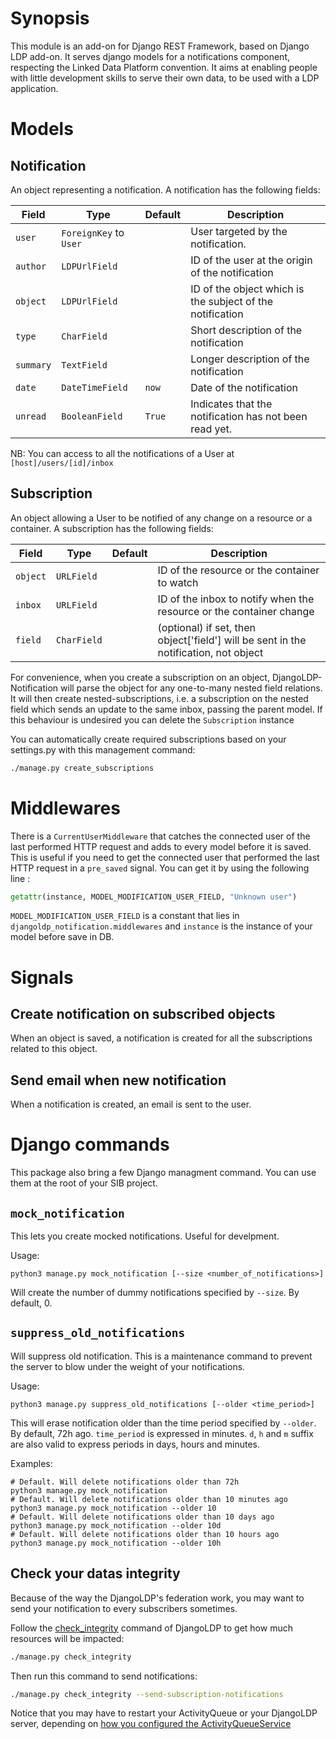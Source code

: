# Synopsis
This module is an add-on for Django REST Framework, based on Django LDP add-on. It serves django models for a notifications component, respecting the Linked Data Platform convention.
It aims at enabling people with little development skills to serve their own data, to be used with a LDP application.



# Models

## Notification
An object representing a notification. A notification has the following fields:

| Field     | Type                   | Default | Description                                               |
| --------- | ---------------------- | ------- | --------------------------------------------------------- |
| `user`    | `ForeignKey` to `User` |         | User targeted by the notification.                        |
| `author`  | `LDPUrlField`          |         | ID of the user at the origin of the notification          |
| `object`  | `LDPUrlField`          |         | ID of the object which is the subject of the notification |
| `type`    | `CharField`            |         | Short description of the notification                     |
| `summary` | `TextField`            |         | Longer description of the notification                    |
| `date`    | `DateTimeField`        | `now`   | Date of the notification                                  |
| `unread`  | `BooleanField`         | `True`  | Indicates that the notification has not been read yet.    |

NB: You can access to all the notifications of a User at `[host]/users/[id]/inbox`



## Subscription

An object allowing a User to be notified of any change on a resource or a container. A subscription has the following fields:

| Field    | Type       | Default | Description                                                  |
| -------- | ---------- | ------- | ------------------------------------------------------------ |
| `object` | `URLField` |         | ID of the resource or the container to watch                 |
| `inbox`  | `URLField` |         | ID of the inbox to notify when the resource or the container change |
| `field`  | `CharField` |         | (optional) if set, then object['field'] will be sent in the notification, not object |

For convenience, when you create a subscription on an object, DjangoLDP-Notification will parse the object for any one-to-many nested field relations. It will then create nested-subscriptions, i.e. a subscription on the nested field which sends an update to the same inbox, passing the parent model. If this behaviour is undesired you can delete the `Subscription` instance

You can automatically create required subscriptions based on your settings.py with this management command:

```bash
./manage.py create_subscriptions
```

# Middlewares

There is a `CurrentUserMiddleware` that catches the connected user of the last performed HTTP request and adds 
to every model before it is saved. This is useful if you need to get the connected user that performed 
the last HTTP request in a `pre_saved` signal. You can get it by using the following line :

```python
getattr(instance, MODEL_MODIFICATION_USER_FIELD, "Unknown user")
```

`MODEL_MODIFICATION_USER_FIELD` is a constant that lies in `djangoldp_notification.middlewares` and 
`instance` is the instance of your model before save in DB.

# Signals

## Create notification on subscribed objects

When an object is saved, a notification is created for all the subscriptions related to this object.

## Send email when new notification

When a notification is created, an email is sent to the user.

# Django commands

This package also bring a few Django managment command. You can use them 
at the root of your SIB project.

## `mock_notification`

This lets you create mocked notifications. Useful for develpment.  

Usage:

```
python3 manage.py mock_notification [--size <number_of_notifications>]
```

Will create the number of dummy notifications specified by `--size`. 
By default, 0.

## `suppress_old_notifications`

Will suppress old notification. This is a maintenance command to prevent 
the server to blow under the weight of your notifications.

Usage:

```
python3 manage.py suppress_old_notifications [--older <time_period>]
```

This will erase notification older than the time period specified by 
`--older`. By default, 72h ago. `time_period` is expressed in minutes. 
`d`, `h` and `m` suffix are also valid to express periods in days, 
hours and minutes.

Examples:

```shell
# Default. Will delete notifications older than 72h
python3 manage.py mock_notification
# Default. Will delete notifications older than 10 minutes ago
python3 manage.py mock_notification --older 10
# Default. Will delete notifications older than 10 days ago
python3 manage.py mock_notification --older 10d
# Default. Will delete notifications older than 10 hours ago
python3 manage.py mock_notification --older 10h
```

## Check your datas integrity

Because of the way the DjangoLDP's federation work, you may want to send your notification to every subscribers sometimes.

Follow the [check_integrity](https://git.startinblox.com/djangoldp-packages/djangoldp#check-your-datas-integrity) command of DjangoLDP to get how much resources will be impacted:

```bash
./manage.py check_integrity
```

Then run this command to send notifications:

```bash
./manage.py check_integrity --send-subscription-notifications
```

Notice that you may have to restart your ActivityQueue or your DjangoLDP server, depending on [how you configured the ActivityQueueService](https://git.startinblox.com/djangoldp-packages/djangoldp/blob/master/djangoldp/conf/server_template/server/wsgi.py-tpl#L21-24)
